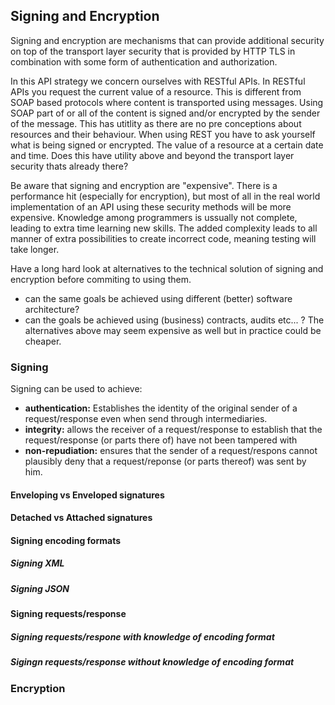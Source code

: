 ## Signing and Encryption
Signing and encryption are mechanisms that can provide additional security on top of the transport layer security that is provided by HTTP TLS in combination with some form of authentication and authorization.

In this API strategy we concern ourselves with RESTful APIs. In RESTful APIs you request the current value of a resource. This is different from SOAP based protocols where content is transported using messages. Using SOAP part of or all of the content is signed and/or encrypted by the sender of the message. This has utitlity as there are no pre conceptions about resources and their behaviour. When using REST you have to ask yourself what is being signed or encrypted. The value of a resource at a certain date and time. Does this have utility above and beyond the transport layer security thats already there?

Be aware that signing and encryption are "expensive". There is a performance hit (especially for encryption), but most of all in the real world implementation of an API using these security methods will be more expensive. Knowledge among programmers is ussually not complete, leading to extra time learning new skills. The added complexity leads to all manner of extra possibilities to create incorrect code, meaning testing will take longer.

Have a long hard look at alternatives to the technical solution of signing and encryption before commiting to using them.
* can the same goals be achieved using different (better) software architecture?
* can the goals be achieved using (business) contracts, audits etc... ?
The alternatives above may seem expensive as well but in practice could be cheaper.
 
 
### Signing
Signing can be used to achieve:
* **authentication:** Establishes the identity of the original sender of a request/response even when send through intermediaries.
* **integrity:** allows the receiver of a request/response to establish that the request/response (or parts there of) have not been tampered with 
* **non-repudiation:** ensures that the sender of a request/respons cannot plausibly deny that a request/reponse (or parts thereof) was sent by him. 

#### Enveloping vs Enveloped signatures

#### Detached vs Attached signatures

#### Signing encoding formats

##### Signing XML

##### Signing JSON

#### Signing requests/response

##### Signing requests/respone with knowledge of encoding format

##### Sigingn requests/response without knowledge of encoding format

### Encryption